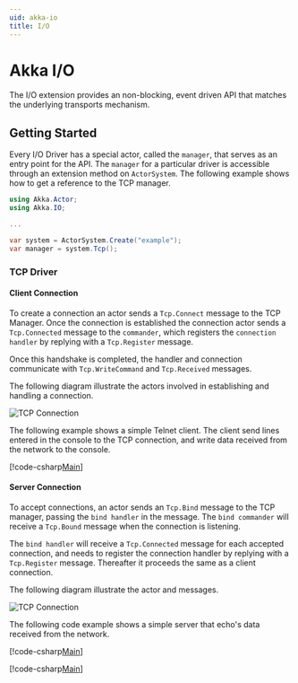 ```yaml
---
uid: akka-io
title: I/O
---
```

# Akka I/O

The I/O extension provides an non-blocking, event driven API that matches the underlying transports mechanism.

## Getting Started
Every I/O Driver has a special actor, called the `manager`, that serves as an entry point for the API.
The `manager` for a particular driver is accessible through an extension method on `ActorSystem`. The following example shows how to get a reference to the TCP manager.

```csharp
using Akka.Actor;
using Akka.IO;

...

var system = ActorSystem.Create("example");
var manager = system.Tcp();
```

### TCP Driver

#### Client Connection
To create a connection an actor sends a `Tcp.Connect` message to the TCP Manager.
Once the connection is established the connection actor sends a `Tcp.Connected` message to the `commander`, which registers the `connection handler` by replying with a `Tcp.Register` message.

Once this handshake is completed, the handler and connection communicate with `Tcp.WriteCommand` and `Tcp.Received` messages.

The following diagram illustrate the actors involved in establishing and handling a connection.

![TCP Connection](/images/io-tcp-client.png)

The following example shows a simple Telnet client. The client send lines entered in the console to the TCP connection, and write data received from the network to the console.

[!code-csharp[Main](../../examples/Networking/IO/TelnetClient.cs?range=10-63)]

#### Server Connection
To accept connections, an actor sends an `Tcp.Bind` message to the TCP manager, passing the `bind handler` in the message.
The `bind commander` will receive a `Tcp.Bound` message when the connection is listening.

The `bind handler` will receive a `Tcp.Connected` message for each accepted connection, and needs to register the connection handler by replying with a `Tcp.Register` message. Thereafter it proceeds the same as a client connection.

The following diagram illustrate the actor and messages.

![TCP Connection](/images/io-tcp-server.png)

The following code example shows a simple server that echo's data received from the network.

[!code-csharp[Main](../../examples/Networking/IO/EchoServer.cs?range=8-29)]

[!code-csharp[Main](../../examples/Networking/IO/EchoConnection.cs?range=6-27)]
